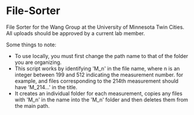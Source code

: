 # File-Sorter
File Sorter for the Wang Group at the University of Minnesota Twin Cities.
All uploads should be approved by a current lab member.

Some things to note:
* To use locally, you must first change the path name to that of the folder you are organizing. 
* This script works by identifying 'M_n' in the file name, where n is an integer between 199 and 512 indicating the measurement number. 
for example, and files corresponding to the 214th measurement should have 'M_214...' in the title.
* It creates an individual folder for each measurement, copies any files with 'M_n' in the name into the 'M_n' folder and then deletes them from the main path. 
